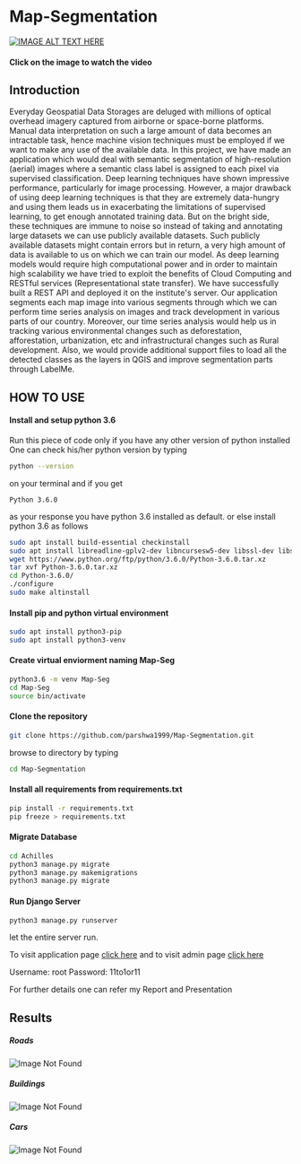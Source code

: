 # Map-Segmentation

[![IMAGE ALT TEXT HERE](https://github.com/parshwa1999/Map-Segmentation/blob/master/.images/runningappdemo.png)](https://drive.google.com/file/d/1xERxOag1ENWiEQOLlojLYeoq23FdzGwY/view?usp=sharing)
#### Click on the image to watch the video

## Introduction
Everyday Geospatial Data Storages are deluged with millions of optical overhead
imagery captured from airborne or space-borne platforms. Manual data interpretation on
such a large amount of data becomes an intractable task, hence machine vision techniques
must be employed if we want to make any use of the available data. In this project, we
have made an application which would deal with semantic segmentation of
high-resolution (aerial) images where a semantic class label is assigned to each pixel via
supervised classification. Deep learning techniques have shown impressive performance,
particularly for image processing. However, a major drawback of using deep learning
techniques is that they are extremely data-hungry and using them leads us in exacerbating
the limitations of supervised learning, to get enough annotated training data. But on the
bright side, these techniques are immune to noise so instead of taking and annotating
large datasets we can use publicly available datasets. Such publicly available datasets
might contain errors but in return, a very high amount of data is available to us on which
we can train our model. As deep learning models would require high computational
power and in order to maintain high scalability we have tried to exploit the benefits of
Cloud Computing and RESTful services (Representational state transfer). We have
successfully built a REST API and deployed it on the institute's server. Our application
segments each map image into various segments through which we can perform time
series analysis on images and track development in various parts of our country.
Moreover, our time series analysis would help us in tracking various environmental
changes such as deforestation, afforestation, urbanization, etc and infrastructural changes
such as Rural development. Also, we would provide additional support files to load all
the detected classes as the layers in QGIS and improve segmentation parts through
LabelMe.

## HOW TO USE

#### Install and setup python 3.6
  Run this piece of code only if you have any other version of python installed
  One can check his/her python version by typing
  ```sh
  python --version
  ``` 
  on your terminal and if you get 
  ```
  Python 3.6.0
  ``` 
  as your response you have python 3.6 installed as default.
  or else install python 3.6 as follows
  ```sh
  sudo apt install build-essential checkinstall
  sudo apt install libreadline-gplv2-dev libncursesw5-dev libssl-dev libsqlite3-dev tk-dev libgdbm-dev libc6-dev libbz2-dev
  wget https://www.python.org/ftp/python/3.6.0/Python-3.6.0.tar.xz
  tar xvf Python-3.6.0.tar.xz
  cd Python-3.6.0/
  ./configure
  sudo make altinstall
  ```
 
#### Install pip and python virtual environment

  ```sh
  sudo apt install python3-pip
  sudo apt install python3-venv
  ```

#### Create virtual enviorment naming Map-Seg
  ```sh
  python3.6 -m venv Map-Seg
  cd Map-Seg
  source bin/activate
  ```

#### Clone the repository
  ```sh
  git clone https://github.com/parshwa1999/Map-Segmentation.git
  ```
  browse to directory by typing
  ```sh
  cd Map-Segmentation
  ```

#### Install all requirements from requirements.txt

  ```sh
  pip install -r requirements.txt
  pip freeze > requirements.txt
  ```

#### Migrate Database

  ```sh
  cd Achilles
  python3 manage.py migrate
  python3 manage.py makemigrations
  python3 manage.py migrate
  ```
#### Run Django Server
  ```sh
  python3 manage.py runserver
  ```
let the entire server run.

To visit application page [click here](http://127.0.0.1:8000/label/) and to visit admin page [click here](http://127.0.0.1:8000/admin/login/?next=/admin/)

Username: root
Password: 11to1or11

For further details one can refer my Report and Presentation

## Results

##### Roads
![Image Not Found](https://github.com/parshwa1999/Map-Segmentation/blob/master/.images/Roads.png)

##### Buildings
![Image Not Found](https://github.com/parshwa1999/Map-Segmentation/blob/master/.images/Buildings.png)

##### Cars
![Image Not Found](https://github.com/parshwa1999/Map-Segmentation/blob/master/.images/Cars.png)

